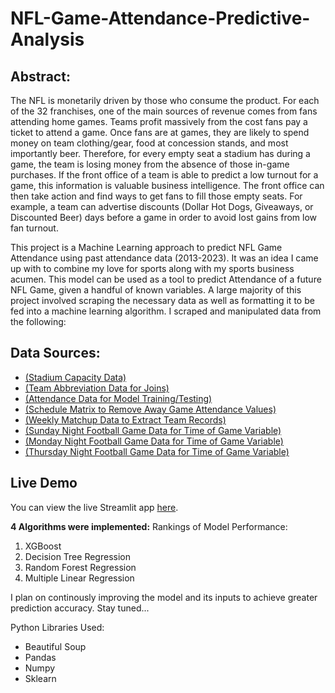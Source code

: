 # NFL-Game-Attendance-Predictive-Analysis
## **Abstract**:
The NFL is monetarily driven by those who consume the product. For each of the 32 franchises, one of the main sources of revenue comes from fans attending home games. Teams profit massively from the cost fans pay a ticket to attend a game. Once fans are at games, they are likely to spend money on team clothing/gear, food at concession stands, and most importantly beer. Therefore, for every empty seat a stadium has during a game, the team is losing money from the absence of those in-game purchases. If the front office of a team is able to predict a low turnout for a game, this information is valuable business intelligence. The front office can then take action and find ways to get fans to fill those empty seats. For example, a team can advertise discounts (Dollar Hot Dogs, Giveaways, or Discounted Beer) days before a game in order to avoid lost gains from low fan turnout.

This project is a Machine Learning approach to predict NFL Game Attendance using past attendance data (2013-2023). It was an idea I came up with to combine my love for sports along with my sports business acumen. This model can be used as a tool to predict Attendance of a future NFL Game, given a handful of known variables. A large majority of this project involved scraping the necessary data as well as formatting it to be fed into a machine learning algorithm. I scraped and manipulated data from the following:

## Data Sources:
- [(Stadium Capacity Data)](https://en.wikipedia.org/wiki/List_of_current_NFL_stadiums) 
- [(Team Abbreviation Data for Joins)](https://en.wikipedia.org/wiki/Wikipedia:WikiProject_National_Football_League/National_Football_League_team_abbreviations) 
- [(Attendance Data for Model Training/Testing)](https://www.pro-football-reference.com/years/2023/attendance.htm) 
- [(Schedule Matrix to Remove Away Game Attendance Values)](https://www.espn.com/nfl/schedulegrid/_/year/2023) 
- [(Weekly Matchup Data to Extract Team Records)](https://www.espn.com/nfl/scoreboard/_/week/1/year/2023/seasontype/2) 
- [(Sunday Night Football Game Data for Time of Game Variable)](https://www.nfl.com/schedules/sunday-night-football/2023)
- [(Monday Night Football Game Data for Time of Game Variable)](https://www.nfl.com/schedules/monday-night-football/2023) 
- [(Thursday Night Football Game Data for Time of Game Variable)](https://www.nfl.com/schedules/thursday-night-football/2023) 

## Live Demo
You can view the live Streamlit app [here](https://your-streamlit-app-url).


**4 Algorithms were implemented:**
Rankings of Model Performance:
1. XGBoost
2. Decision Tree Regression
3. Random Forest Regression
4. Multiple Linear Regression

I plan on continously improving the model and its inputs to achieve greater prediction accuracy. Stay tuned...

Python Libraries Used:
- Beautiful Soup
- Pandas
- Numpy
- Sklearn
